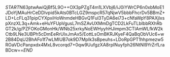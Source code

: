 $START$N63ptwAwiQjBf5L9O++OX3pPZgT4m1LXVbj6/iJ0iYWrCP6n0xbMoE1JDoYjMAuHrCeDDlvpid5kAts0BTcLGZ9mspcR57qNjwV5bbbFhcrDv5BBmZ+LD+LcFLq31pipCYXpxiHoWnmdeHBGvQ1Ful3TyDA6ei73+cNfaWpY8PAXjlxspXnzXL3q+Amk+eHuYFUpVgusL7mSZAvUXMmDgTCD2LkFuTLbIbbRXhRbGT2k/g/PZFOKoGMonHk/WNb25xrkyNoEWHyyhHJimpm3CTlAmWLfkW2kCtb9LNe3UBPh5cDmEeRrUIxJmAx5/EottLsOmBKRJKyeF4QaBqObVUc6+w2B84DqU2BhAFo1f7wLMIUB7ok9D7MpIk3sBpeuhs+LDoRpGPT1hhpmezw5ROaVDcPanpxdx4MxL8vcorqd7+0qw9UufgzXA8rpINuyfph26NtNI9YrZrfLraBDcw==$END$